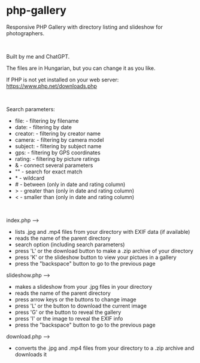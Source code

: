 # php-gallery
<p>Responsive PHP Gallery with directory listing and slideshow for photographers.</p>
<br />
<p>Built by me and ChatGPT.</p>
<p>The files are in Hungarian, but you can change it as you like.</p>
<p>If PHP is not yet installed on your web server: <a href="https://www.php.net/downloads.php" target="_blank">https://www.php.net/downloads.php</a></p>
<br />
<p>Search parameters:</p>
<ul>
  <li>file: - filtering by filename</li>
  <li>date: - filtering by date</li>
  <li>creator: - filtering by creator name</li>
  <li>camera: - filtering by camera model</li>
  <li>subject: - filtering by subject name</li>
  <li>gps: - filtering by GPS coordinates</li>
  <li>rating: - filtering by picture ratings</li>
  <li>& - connect several parameters</li>
  <li>"" - search for exact match</li>
  <li>* - wildcard</li>
  <li># - between (only in date and rating column)</li>
  <li>> - greater than (only in date and rating column)</li>
  <li>< - smaller than (only in date and rating column)</li>
</ul>
<br />
<p>index.php --></p>
<ul>
  <li>lists .jpg and .mp4 files from your directory with EXIF data (if available)</li>
  <li>reads the name of the parent directory</li>
  <li>search option (including search parameters)</li>
  <li>press 'L' or the download button to make a .zip archive of your directory</li>
  <li>press 'K' or the slideshow button to view your pictues in a gallery</li>
  <li>press the "backspace" button to go to the previous page</li>
</ul>
<p>slideshow.php --></p>
<ul>
  <li>makes a slideshow from your .jpg files in your directory</li>
  <li>reads the name of the parent directory</li>
  <li>press arrow keys or the buttons to change image</li>
  <li>press 'L' or the button to download the current image</li>
  <li>press 'G' or the button to reveal the gallery</li>
  <li>press 'I' or the image to reveal the EXIF info</li>
  <li>press the "backspace" button to go to the previous page</li>
</ul>
<p>download.php --></p>
<ul>
  <li>converts the .jpg and .mp4 files from your directory to a .zip archive and downloads it</li>
</ul>
